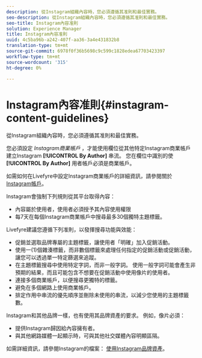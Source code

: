 ```yaml
---
description: 從Instagram組織內容時，您必須遵循其准則和最佳實務。
seo-description: 從Instagram組織內容時，您必須遵循其准則和最佳實務。
seo-title: Instagram內容准則
solution: Experience Manager
title: Instagram內容准則
uuid: 4c5ba96b-a242-407f-aa36-3a4e431832b8
translation-type: tm+mt
source-git-commit: 6978f0f36b5698c9c599c1828edea67703423397
workflow-type: tm+mt
source-wordcount: '315'
ht-degree: 0%

---
```



# Instagram內容准則{#instagram-content-guidelines}

從Instagram組織內容時，您必須遵循其准則和最佳實務。

您必須設定 *Instagram商業帳戶* ，才能使用欄位從其他特定Instagram商業帳戶建立Instagram **[!UICONTROL By Author]** 串流。 您在欄位中識別的使 **[!UICONTROL By Author]** 用者帳戶必須是商業帳戶。

如需如何在Livefyre中設定Instagram商業帳戶的詳細資訊，請參閱關於 [Instagram帳戶](../c-users-creating-accounts-with-studio-access/t-configure-social-accout-instagram/c-about-instagram-accounts.md#c_about_instagram_accounts)。

Instagram會強制下列規則從其平台取得內容：

* 內容屬於使用者，使用者必須授予其內容使用權限
* 每7天在每個Instagram商業帳戶中搜尋最多30個獨特主題標籤。

Livefyre建議您遵循下列准則，以發揮搜尋功能與效能：

* 促銷並選取品牌專屬的主題標籤，讓使用者「明確」加入促銷活動。
* 使用一(1)個雜湊標籤，而非數個標籤來處理任何指定的促銷活動或促銷活動，讓您可以透過單一特定篩選來追蹤。
* 在主題標籤搜尋中使用特定字詞，而非一般字詞。 使用一般字詞可能會產生非預期的結果，而且可能包含不想要在促銷活動中使用像片的使用者。
* 連接多個商業帳戶，以便搜尋更獨特的標籤。
* 避免在多個網路上使用商業帳戶。
* 排定作用中串流的優先順序並刪除未使用的串流，以減少您使用的主題標籤數。

Instagram和其他品牌一樣，也有使用其品牌資產的要求。 例如，像片必須：

* 提供Instagram歸因給內容擁有者。
* 與其他網路媒體一起顯示時，可與其他社交媒體內容明顯區隔。

如需詳細資訊，請參閱Instagram的檔案： [使用Instagram品牌資產](https://help.instagram.com/304689166306603)。

